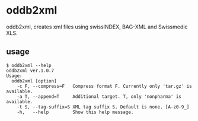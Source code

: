 oddb2xml
========

oddb2xml, creates xml files using swissINDEX, BAG-XML and Swissmedic XLS.


usage
-----

```
$ oddb2xml --help
oddb2xml ver.1.0.7
Usage:
  oddb2xml [option]
    -c F, --compress=F   Compress format F. Currently only 'tar.gz' is available.
    -a T, --append=T     Additional target. T, only 'nonpharma' is available.
    -t S, --tag-suffix=S XML tag suffix S. Default is none. [A-z0-9_]
    -h,   --help         Show this help message.
```
